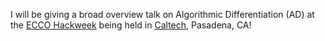 I will be giving a broad overview talk on Algorithmic Differentiation (AD) at the <a href="https://ecco-hackweek.github.io/ecco-2024">ECCO Hackweek</a> being held in <a href="https://www.caltech.edu">Caltech</a>, Pasadena, CA!
